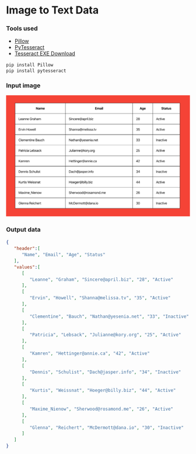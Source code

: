 # Image to Text Data

### Tools used
* <a href="https://pypi.org/project/Pillow/">Pillow</a>
* <a href="https://pypi.org/project/pytesseract/">PyTesseract</a>
* <a href="https://tesseract-ocr.github.io/tessdoc/Downloads">Tesseract EXE Download</a>

```
pip install Pillow
pip install pytesseract
```

### Input image
  <td width="100%"><img src="https://github.com/imamhossain94/image-to-data-table-extractor/blob/main/table.png" alt="BLANK"></td>

### Output data
```json
{
   "header":[
      "Name", "Email", "Age", "Status"
   ],
   "values":[
      [
         "Leanne", "Graham", "Sincere@april.biz", "28", "Active"
      ],
      [
         "Ervin", "Howell", "Shanna@melissa.tv", "35", "Active"
      ],
      [
         "Clementine", "Bauch", "Nathan@yesenia.net", "33", "Inactive"
      ],
      [
         "Patricia", "Lebsack", "Julianne@kory.org", "25", "Active"
      ],
      [
         "Kamren", "Hettinger@annie.ca", "42", "Active"
      ],
      [
         "Dennis", "Schulist", "Dach@jasper.info", "34", "Inactive"
      ],
      [
         "Kurtis", "Weissnat", "Hoeger@billy.biz", "44", "Active"
      ],
      [
         "Maxime_Nienow", "Sherwood@rosamond.me", "26", "Active"
      ],
      [
         "Glenna", "Reichert", "McDermott@dana.io", "30", "Inactive"
      ]
   ]
}
```
